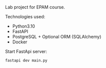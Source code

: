 Lab project for EPAM course.

Technologies used:
- Python3.10
- FastAPI
- PostgreSQL + Optional ORM (SQLAlchemy)
- Docker


Start FastApi server:
```
fastapi dev main.py
```
